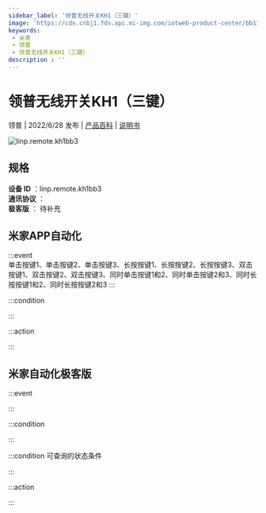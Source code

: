 ```yaml
---
sidebar_label: '领普无线开关KH1（三键）'
image: 'https://cdn.cnbj1.fds.api.mi-img.com/iotweb-product-center/bb119ea38ad3b87b6448d85347370a8d_1655773096694.png?GalaxyAccessKeyId=AKVGLQWBOVIRQ3XLEW&Expires=9223372036854775807&Signature=LEdZgd+DM5hCYwS3Di0r5NhgLSM='
keywords: 
 - 米家
 - 领普
 - 领普无线开关KH1（三键）
description : ''
---
```

# 领普无线开关KH1（三键）

领普 | 2022/6/28 发布 | [产品百科](https://home.mi.com/webapp/content/baike/product/index.html?model=linp.remote.kh1bb3/) | [说明书](https://home.mi.com/views/introduction.html?model=linp.remote.kh1bb3&region=cn)

![linp.remote.kh1bb3](https://cdn.cnbj1.fds.api.mi-img.com/iotweb-product-center/bb119ea38ad3b87b6448d85347370a8d_1655773096694.png?GalaxyAccessKeyId=AKVGLQWBOVIRQ3XLEW&Expires=9223372036854775807&Signature=LEdZgd+DM5hCYwS3Di0r5NhgLSM=)

## 规格  
> 
**设备 ID** ：linp.remote.kh1bb3  
**通讯协议** ：  
**极客版**  ： 待补充 


## 米家APP自动化  

:::event  
单击按键1、单击按键2、单击按键3、长按按键1、长按按键2、长按按键3、双击按键1、双击按键2、双击按键3、同时单击按键1和2、同时单击按键2和3、同时长按按键1和2、同时长按按键2和3
:::

:::condition  

:::

:::action   

:::

## 米家自动化极客版  

:::event  

:::

:::condition  

:::

:::condition 可查询的状态条件  

:::

:::action  

:::

        
